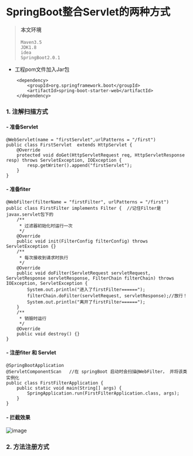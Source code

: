 # SpringBoot整合Servlet的两种方式
> #### 本文环境
>     Maven3.5
>     JDK1.8
>     idea
>     SpringBoot2.0.1

- 工程pom文件加入Jar包
```
    <dependency>
        <groupId>org.springframework.boot</groupId>
        <artifactId>spring-boot-starter-web</artifactId>
    </dependency>
```
### 1. 注解扫描方式
#### - 准备Servlet

```
@WebServlet(name = "firstServlet",urlPatterns = "/first")
public class FirstServlet  extends HttpServlet {
    @Override
    protected void doGet(HttpServletRequest req, HttpServletResponse resp) throws ServletException, IOException {
        resp.getWriter().append("firstServlet");
    }
}
```


#### - 准备fiter

```
@WebFilter(filterName = "firstFilter", urlPatterns = "/first")
public class FirstFilter implements Filter {  //记住Filter是javax.servlet包下的
    /**
     * 过滤器初始化时运行一次
     */
    @Override
    public void init(FilterConfig filterConfig) throws ServletException {}
    /**
     * 每次接收到请求时执行
     */
    @Override
    public void doFilter(ServletRequest servletRequest, ServletResponse servletResponse, FilterChain filterChain) throws IOException, ServletException {
        System.out.println("进入了firstFilter======");
        filterChain.doFilter(servletRequest, servletResponse);//放行！
        System.out.println("离开了firstFilter======");
    }
    /**
     * 销毁时运行
     */
    @Override
    public void destroy() {}
}
```

#### - 注册fiter 和 Servlet

```
@SpringBootApplication
@ServletComponentScan   //在 springBoot 启动时会扫描@WebFilter， 并将该类实例化
public class FirstFilterApplication {
    public static void main(String[] args) {
        SpringApplication.run(FirstFilterApplication.class, args);
    }
}
```
#### - 拦截效果
![image](https://note.youdao.com/favicon.ico)
### 2. 方法注册方式


